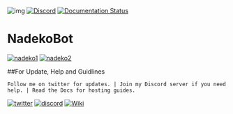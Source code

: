 ![img](https://ci.appveyor.com/api/projects/status/gmu6b3ltc80hr3k9?svg=true)
[![Discord](https://discordapp.com/api/guilds/117523346618318850/widget.png)](https://discord.gg/0ehQwTK2RBjAxzEY)
[![Documentation Status](https://readthedocs.org/projects/nadekobot/badge/?version=latest)](http://nadekobot.readthedocs.io/en/1.0/?badge=latest)
# NadekoBot
[![nadeko1](https://cdn.discordapp.com/attachments/155726317222887425/252095170676391936/A1.jpg)](https://discordapp.com/oauth2/authorize?client_id=170254782546575360&scope=bot&permissions=66186303)
[![nadeko2](https://cdn.discordapp.com/attachments/155726317222887425/252095207514832896/A2.jpg)](http://nadekobot.readthedocs.io/en/1.0/Commands%20List/)

##For Update, Help and Guidlines

`Follow me on twitter for updates. | Join my Discord server if you need help. | Read the Docs for hosting guides.`

[![twitter](https://cdn.discordapp.com/attachments/155726317222887425/252192520094613504/twiter_banner.JPG)](https://twitter.com/TheNadekoBot) [![discord](https://cdn.discordapp.com/attachments/155726317222887425/252192415673221122/discord_banner.JPG)](https://discord.gg/0ehQwTK2RBjAxzEY) [![Wiki](https://cdn.discordapp.com/attachments/155726317222887425/252192472849973250/read_the_docs_banner.JPG)](http://nadekobot.readthedocs.io/en/1.0/)


